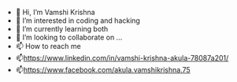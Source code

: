 - 👋 Hi, I’m Vamshi Krishna
- 👀 I’m interested in coding and hacking
- 🌱 I’m currently learning both
- 💞️ I’m looking to collaborate on ...
- 📫 How to reach me 
- 📫https://www.linkedin.com/in/vamshi-krishna-akula-78087a201/
- 📫https://www.facebook.com/akula.vamshikrishna.75

<!---
vamshi1905/vamshi1905 is a ✨ special ✨ repository because its `README.md` (this file) appears on your GitHub profile.
You can click the Preview link to take a look at your changes.
--->
